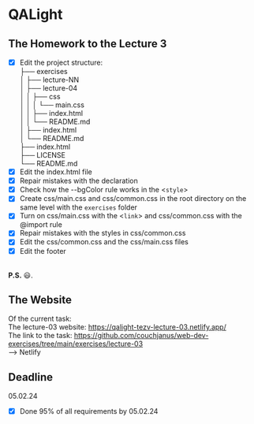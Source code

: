 # QALight
## The Homework to the Lecture 3

- [x] Edit the project structure:<br>
├── exercises<br>
│   ├── lecture-NN<br>
│   ├── lecture-04<br>
│   │   ├── css<br>
│   │   │   └── main.css<br>
│   │   ├── index.html<br>
│   │   └── README.md<br>
│   ├── index.html <br>
│   └── README.md<br>
├── index.html<br>
├── LICENSE<br>
└── README.md<br>
- [x] Edit the index.html file <br>
- [x] Repair mistakes with the declaration<br>
- [x] Check how the --bgColor rule works in the <`style`><br>
- [x] Create css/main.css and css/common.css in the root directory on the same level with the `exercises` folder<br>
- [x] Turn on css/main.css with the <`link`> and css/common.css with the @import rule<br>
- [x] Repair mistakes with the styles in css/common.css<br>
- [x] Edit the css/common.css and the css/main.css files
- [x] Edit the footer
<br><br>

**P.S.** 😃.

## The Website
Of the current task: <br>
The lecture-03 website: https://qalight-tezv-lecture-03.netlify.app/<br>
The link to the task: https://github.com/couchjanus/web-dev-exercises/tree/main/exercises/lecture-03
<br />
--> Netlify

## Deadline
05.02.24 <br />

- [x] Done 95% of all requirements by 05.02.24